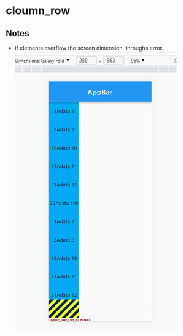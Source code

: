 # cloumn_row

## Notes

 - if elements overflow the screen dimension, throughs error.
![Change Icon Android](files/images/t002a1.png)